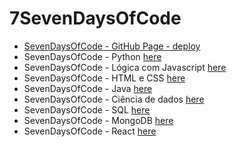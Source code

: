 # 7SevenDaysOfCode 


* [SevenDaysOfCode - GitHub ](https://github.com/mlopezlr/SevenDaysOfCode/blob/main/update.md) [Page - deploy](https://github.com/mlopezlr/SevenDaysOfCode/index.html)
* SevenDaysOfCode - Python [here]()
* SevenDaysOfCode - Lógica com Javascript [here]()
* SevenDaysOfCode - HTML e CSS [here]()
* SevenDaysOfCode - Java [here]()
* SevenDaysOfCode - Ciência de dados [here]()
* SevenDaysOfCode - SQL [here]()
* SevenDaysOfCode - MongoDB [here]()
* SevenDaysOfCode - React [here]()

